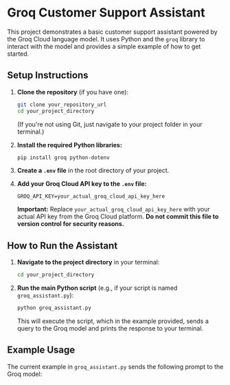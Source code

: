 # Groq Customer Support Assistant

This project demonstrates a basic customer support assistant powered by the Groq Cloud language model. It uses Python and the `groq` library to interact with the model and provides a simple example of how to get started.

## Setup Instructions

1.  **Clone the repository** (if you have one):
    ```bash
    git clone your_repository_url
    cd your_project_directory
    ```
    (If you're not using Git, just navigate to your project folder in your terminal.)

2.  **Install the required Python libraries:**
    ```bash
    pip install groq python-dotenv
    ```

3.  **Create a `.env` file** in the root directory of your project.

4.  **Add your Groq Cloud API key to the `.env` file:**
    ```
    GROQ_API_KEY=your_actual_groq_cloud_api_key_here
    ```
    **Important:** Replace `your_actual_groq_cloud_api_key_here` with your actual API key from the Groq Cloud platform. **Do not commit this file to version control for security reasons.**

## How to Run the Assistant

1.  **Navigate to the project directory** in your terminal:
    ```bash
    cd your_project_directory
    ```

2.  **Run the main Python script** (e.g., if your script is named `groq_assistant.py`):
    ```bash
    python groq_assistant.py
    ```

    This will execute the script, which in the example provided, sends a query to the Groq model and prints the response to your terminal.

## Example Usage

The current example in `groq_assistant.py` sends the following prompt to the Groq model: